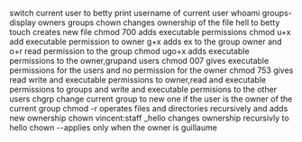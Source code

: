 switch current user to betty
print username of current user
whoami
groups- display owners groups
chown changes ownership of the file hell to betty
touch creates new file
chmod 700 adds executable permissions
chmod u+x add executable permission to owner g+x adds ex to the group owner and o+r read permission to the group
chmod ugo+x adds executable permissions to the owner,grupand users
chmod 007 gives executable permissions for the users and no permission for the owner
chmod 753 gives read write and executable permissions to owner,read and executable permissions to groups and write and executable permisions to the other users
chgrp change current group to new one if the user is the owner of the current group
chmod -r operates files and directories recursively and adds new ownership
chown vincent:staff _hello changes ownership recursivly to hello
chown --applies only when the owner is guillaume
